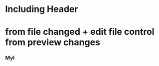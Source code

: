 <h1>Including Header <h1>
  from file changed + edit file
  control from preview changes
  <h3>Myl<h3>
    
